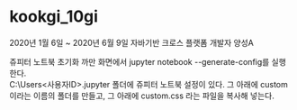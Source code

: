 # kookgi_10gi
2020년 1월 6일 ~ 2020년 6월 9일 자바기반 크로스 플랫폼 개발자 양성A  

쥬피터 노트북 초기화 까만 화면에서 jupyter notebook --generate-config를 실행한다.  
C:\Users\<사용자ID>\.jupyter 폴더에 쥬피터 노트북 설정이 있다. 그 아래에 custom 이라는 이름의 폴더를 만들고, 그 아래에 custom.css 라는 파일을 복사해 넣는다.
